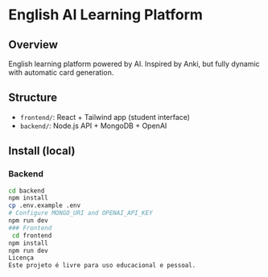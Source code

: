 # English AI Learning Platform

## Overview
English learning platform powered by AI. Inspired by Anki, but fully dynamic with automatic card generation.

## Structure
- `frontend/`: React + Tailwind app (student interface)
- `backend/`: Node.js API + MongoDB + OpenAI

## Install (local)

### Backend
```bash
cd backend
npm install
cp .env.example .env
# Configure MONGO_URI and OPENAI_API_KEY
npm run dev
### Frontend
 cd frontend
npm install
npm run dev
Licença
Este projeto é livre para uso educacional e pessoal.

